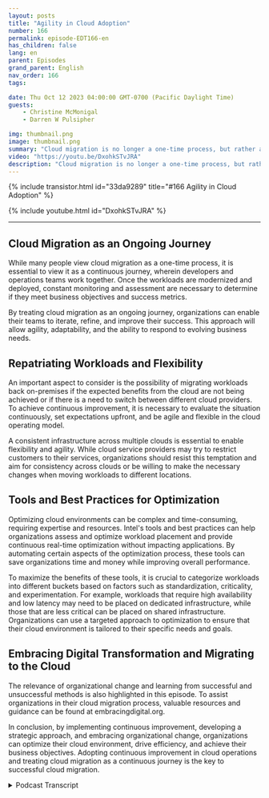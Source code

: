 ```yaml
---
layout: posts
title: "Agility in Cloud Adoption"
number: 166
permalink: episode-EDT166-en
has_children: false
lang: en
parent: Episodes
grand_parent: English
nav_order: 166
tags:

date: Thu Oct 12 2023 04:00:00 GMT-0700 (Pacific Daylight Time)
guests:
    - Christine McMonigal
    - Darren W Pulsipher

img: thumbnail.png
image: thumbnail.png
summary: "Cloud migration is no longer a one-time process, but rather a continuous journey that requires constant evaluation, monitoring, and adjustment to achieve business objectives. In this episode of our podcast, host Darren Pulsipher talks to guest Christine McMonigal about the importance of adopting continuous improvement in cloud operations."
video: "https://youtu.be/DxohkSTvJRA"
description: "Cloud migration is no longer a one-time process, but rather a continuous journey that requires constant evaluation, monitoring, and adjustment to achieve business objectives. In this episode of our podcast, host Darren Pulsipher talks to guest Christine McMonigal about the importance of adopting continuous improvement in cloud operations."
---
```


<div>
{% include transistor.html id="33da9289" title="#166 Agility in Cloud Adoption" %}

{% include youtube.html id="DxohkSTvJRA" %}
</div>

---

## Cloud Migration as an Ongoing Journey

While many people view cloud migration as a one-time process, it is essential to view it as a continuous journey, wherein developers and operations teams work together. Once the workloads are modernized and deployed, constant monitoring and assessment are necessary to determine if they meet business objectives and success metrics.

By treating cloud migration as an ongoing journey, organizations can enable their teams to iterate, refine, and improve their success. This approach will allow agility, adaptability, and the ability to respond to evolving business needs.

## Repatriating Workloads and Flexibility

An important aspect to consider is the possibility of migrating workloads back on-premises if the expected benefits from the cloud are not being achieved or if there is a need to switch between different cloud providers. To achieve continuous improvement, it is necessary to evaluate the situation continuously, set expectations upfront, and be agile and flexible in the cloud operating model.

A consistent infrastructure across multiple clouds is essential to enable flexibility and agility. While cloud service providers may try to restrict customers to their services, organizations should resist this temptation and aim for consistency across clouds or be willing to make the necessary changes when moving workloads to different locations.

## Tools and Best Practices for Optimization

Optimizing cloud environments can be complex and time-consuming, requiring expertise and resources. Intel's tools and best practices can help organizations assess and optimize workload placement and provide continuous real-time optimization without impacting applications. By automating certain aspects of the optimization process, these tools can save organizations time and money while improving overall performance.

To maximize the benefits of these tools, it is crucial to categorize workloads into different buckets based on factors such as standardization, criticality, and experimentation. For example, workloads that require high availability and low latency may need to be placed on dedicated infrastructure, while those that are less critical can be placed on shared infrastructure. Organizations can use a targeted approach to optimization to ensure that their cloud environment is tailored to their specific needs and goals.

## Embracing Digital Transformation and Migrating to the Cloud

The relevance of organizational change and learning from successful and unsuccessful methods is also highlighted in this episode. To assist organizations in their cloud migration process, valuable resources and guidance can be found at embracingdigital.org.

In conclusion, by implementing continuous improvement, developing a strategic approach, and embracing organizational change, organizations can optimize their cloud environment, drive efficiency, and achieve their business objectives. Adopting continuous improvement in cloud operations and treating cloud migration as a continuous journey is the key to successful cloud migration.



<details>
<summary> Podcast Transcript </summary>

<p></p>

</details>
